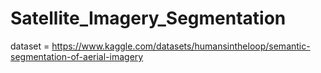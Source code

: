 # Satellite_Imagery_Segmentation 
 
dataset = https://www.kaggle.com/datasets/humansintheloop/semantic-segmentation-of-aerial-imagery